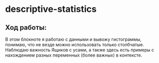 # descriptive-statistics
## Ход работы:
В этом блокноте я работаю с данными и вывожу гистограммы, понимаю, 
что не везде можно использовать только столбчатые. 
Наблюдаю важность Ящиков с усами, а также здесь есть примеры с нахождением разных переменных (более важных) в контексте.
